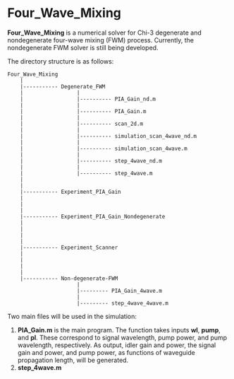 # Four_Wave_Mixing

**Four_Wave_Mixing** is a numerical solver for Chi-3 degenerate and nondegenerate four-wave mixing (FWM) process. Currently, the nondegenerate FWM solver is still being developed. 

The directory structure is as follows:

```
Four_Wave_Mixing 
    |
    |----------- Degenerate_FWM
    |                 |
    |                 |---------- PIA_Gain_nd.m
    |                 |
    |                 |---------- PIA_Gain.m
    |                 |
    |                 |---------- scan_2d.m
    |                 |
    |                 |---------- simulation_scan_4wave_nd.m
    |                 |
    |                 |---------- simulation_scan_4wave.m
    |                 |
    |                 |---------- step_4wave_nd.m
    |                 |
    |                 |---------- step_4wave.m
    |
    |
    |----------- Experiment_PIA_Gain
    |
    |
    |
    |----------- Experiment_PIA_Gain_Nondegenerate
    |
    |
    |
    |
    |----------- Experiment_Scanner
    |
    |
    |
    |
    |----------- Non-degenerate-FWM
                      | 
                      |--------- PIA_Gain_4wave.m
                      |
                      |--------- step_4wave_4wave.m
```
Two main files will be used in the simulation:
1. **PIA_Gain.m** is the main program. The function takes inputs **wl**, **pump**, and **pl**. These correspond to signal wavelength, pump power, and pump wavelength, respectively. As output, idler gain and power, the signal gain and power, and pump power, as functions of waveguide propagation length, will be generated. 
2. **step_4wave.m**
